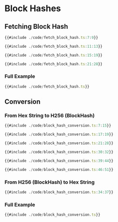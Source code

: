 # Block Hashes

## Fetching Block Hash

```ts
{{#include ./code/fetch_block_hash.ts:7:9}}
```

```ts
{{#include ./code/fetch_block_hash.ts:11:13}}
```

```ts
{{#include ./code/fetch_block_hash.ts:15:19}}
```

```ts
{{#include ./code/fetch_block_hash.ts:21:28}}
```

### Full Example

```ts
{{#include ./code/fetch_block_hash.ts}}
```

## Conversion

### From Hex String to H256 (BlockHash)

```ts
{{#include ./code/block_hash_conversion.ts:7:15}}
```

```ts
{{#include ./code/block_hash_conversion.ts:17:19}}
```

```ts
{{#include ./code/block_hash_conversion.ts:21:28}}
```

```ts
{{#include ./code/block_hash_conversion.ts:30:32}}
```

```ts
{{#include ./code/block_hash_conversion.ts:39:44}}
```

```ts
{{#include ./code/block_hash_conversion.ts:46:51}}
```

### From H256 (BlockHash) to Hex String

```ts
{{#include ./code/block_hash_conversion.ts:34:37}}
```

### Full Example

```ts
{{#include ./code/block_hash_conversion.ts}}
```
